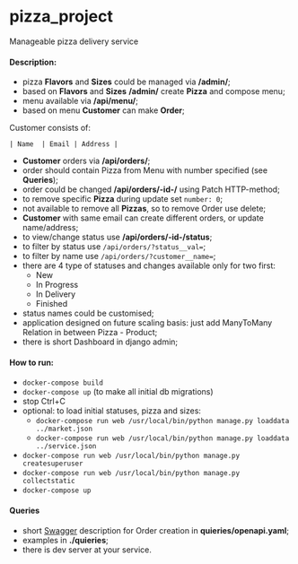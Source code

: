 # pizza_project
Manageable pizza delivery service

#### Description:
- pizza **Flavors** and **Sizes** could be managed via **/admin/**;
- based on **Flavors** and **Sizes** **/admin/** create **Pizza** and compose menu;
- menu available via **/api/menu/**;
- based on menu **Customer** can make **Order**;

Customer consists of:

    | Name  | Email | Address |

- **Customer** orders via **/api/orders/**;
- order should contain Pizza from Menu with number specified (see **Queries**);
- order could be changed **/api/orders/-id-/** using Patch HTTP-method;
- to remove specific **Pizza** during update set `number: 0`;
- not available to remove  all **Pizzas**, so to remove Order use delete;
- **Customer** with same email can create different orders, or update name/address;
- to view/change status use **/api/orders/-id-/status**;
- to filter by status use `/api/orders/?status__val=`;
- to filter by name use `/api/orders/?customer__name=`;
- there are 4 type of statuses and changes available only for two first:
  - New
  - In Progress
  - In Delivery
  - Finished
- status names could be customised;
- application designed on future scaling basis: just add ManyToMany Relation in between Pizza - Product;
- there is short Dashboard in django admin;

#### How to run:
- `docker-compose build`
- `docker-compose up` (to make all initial db migrations)
- stop Ctrl+C
- optional: to load initial statuses, pizza and sizes:
  - `docker-compose run web /usr/local/bin/python manage.py loaddata ../market.json`
  - `docker-compose run web /usr/local/bin/python manage.py loaddata ../service.json`
- `docker-compose run web /usr/local/bin/python manage.py createsuperuser`
- `docker-compose run web /usr/local/bin/python manage.py collectstatic`
- `docker-compose up`

#### Queries
- short [Swagger](https://editor.swagger.io/) description for Order creation in **quieries/openapi.yaml**;
- examples in **./quieries**;
- there is dev server at your service.
